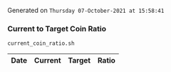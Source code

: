 Generated on `Thursday 07-October-2021 at 15:58:41`

### Current to Target Coin Ratio
`current_coin_ratio.sh`

Date|Current|Target|Ratio
---|---|---|---
